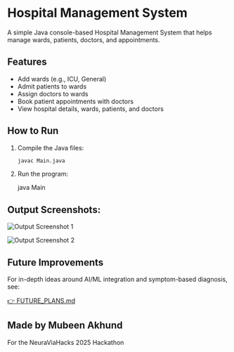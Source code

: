 # Hospital Management System

A simple Java console-based Hospital Management System that helps manage wards, patients, doctors, and appointments.

## Features

- Add wards (e.g., ICU, General)  
- Admit patients to wards  
- Assign doctors to wards  
- Book patient appointments with doctors  
- View hospital details, wards, patients, and doctors  

## How to Run

1. Compile the Java files:  
   ```bash
   javac Main.java
2. Run the program:
   
   java Main

## Output Screenshots:
![Output Screenshot 1](output_img_1.jpg)  

![Output Screenshot 2](output_img_2.jpg)

## Future Improvements
For in-depth ideas around AI/ML integration and symptom-based diagnosis, see:

[👉 FUTURE_PLANS.md](FUTURE_PLANS.md)

## Made by Mubeen Akhund

For the NeuraViaHacks 2025 Hackathon

